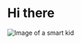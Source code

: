 # Hi there 
![Image of a smart kid](https://img.freepik.com/free-photo/3d-cartoon-character_23-2151021986.jpg?size=626&ext=jpg&ga=GA1.1.100982653.1716279048&semt=sph)
